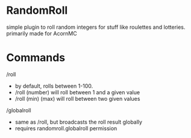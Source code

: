 # RandomRoll
simple plugin to roll random integers for stuff like roulettes and lotteries. primarily made for AcornMC

# Commands

/roll
  - by default, rolls between 1-100.
  - /roll (number) will roll between 1 and a given value
  - /roll (min) (max) will roll between two given values

/globalroll
  - same as /roll, but broadcasts the roll result globally
  - requires randomroll.globalroll permission
